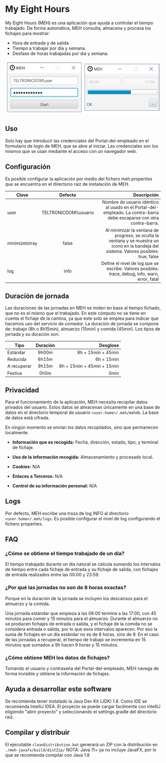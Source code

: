 # My Eight Hours

My Eight Hours (MEH) es una aplicación que ayuda a controlar el tiempo trabajado. De forma automática, MEH consulta, almacena y procesa los fichajes para mostrar:

* Hora de entrada y de salida
* Tiempo a trabajar por día y semana.
* Desfase de horas trabajadas por día y semana.


![Ventana de login y de progreso](docs/login_and_progress.png)

## Uso

Solo hay que introducir las credenciales del Portal-del-empleado en el formulario de login de MEH, que se abre al iniciar.
Las credenciales son los mismos que se usan mediante el acceso con un navegador web.

## Configuración

Es posible configurar la aplicación por medio del fichero meh.properties que se encuentra en el directorio raíz de instalación de MEH.

| Clave          |         Defecto         |                                                                                                                              Descripción |
|----------------|:-----------------------:|-----------------------------------------------------------------------------------------------------------------------------------------:|
| user           | TELTRONICDOM\\\\usuario |                     Nombre de usuario idéntico al usado en el Portal-del-empleado. La contra-barra debe escaparse con otra contra-barra. |
| minimizetotray |          false          | Al minimizar la ventana de progreso, se oculta la ventana y se muestra un icono en la bandeja del sistema. Valores posibles: true, false |
| log            |          info           |                                          Define el nivel de log que se escribe. Valores posibles: trace, debug, info, warn, error, fatal |

## Duración de jornada
Las duraciones de las jornadas en MEH se miden en base al tiempo fichado, que no es el mismo que el trabajado. En este cómputo no se tiene en cuenta el fichaje de la cantina, ya que este solo se emplea para indicar que hacemos uso del servicio de comedor. La duración de jornada se compone de: trabajo (8h o 8h15min), almuerzo (15min) y comida (45min). Los tipos de jornada y su duración son:

| Tipo        | Duración |                   Desglose |
|-------------|:--------:|---------------------------:|
| Estándar    |  9h00m   |         8h + 15min + 45min |
| Reducida    |  6h15m   |                 6h + 15min |
| A recuperar |  9h15m   | 8h + 15min + 45min + 15min |
| Festiva     |   0h0m   |                       0min |

## Privacidad

Para el funcionamiento de la aplicación, MEH necesita recopilar datos privados del usuario. Estos datos se almacenan únicamente en una base de datos en el directorio temporal de usuario `<user.home>/.meh/mehdb`. La base de datos está cifrada.

En ningún momento se envían los datos recopilados, sino que permanecen localmente.

* **Información que es recogida:** Fecha, dirección, estado, tipo, y terminal de fichaje.

* **Uso de la información recogida:** Almacenamiento y procesado local.

* **Cookies:** N/A

* **Enlaces a Terceros:** N/A

* **Control de su información personal:** N/A

## Logs

Por defecto, MEH escribe una traza de log INFO al directorio `<user.home>/.meh/logs`. Es posible configurar el nivel de log configurando el fichero properties.

## FAQ

### ¿Cómo se obtiene el tiempo trabajado de un día?
El tiempo trabajado durante un día natural se calcula sumando los intervalos de tiempo entre cada fichaje de entrada y su fichaje de salida, con fichajes de entrada realizados entre las 00:00 y 23:59.

### ¿Por qué las jornadas no son de 8 horas exactas?
Porque en la duración de la jornada se incluyen los descansos para el almuerzo y la comida.

Una jornada estándar que empieza a las 08:00 termina a las 17:00, con 45 minutos para comer y 15 minutos para el almuerzo. Durante el almuerzo no se producen fichajes de entrada o salida, y el fichaje de la comida no se considera entrada o salida, por lo que esos intervalos aparecen. Por eso la suma de fichajes en un día estándar no es de 8 horas, sino de 9.
En el caso de las jornadas a recuperar, el tiempo de trabajo se incrementa en 15 minutos que sumados a 9h hacen 9 horas y 15 minutos.

### ¿Cómo obtiene MEH los datos de fichajes?
Tomando el usuario y contraseña del Portal-del-empleado, MEH navega de forma invisible y obtiene la información de fichajes.



## Ayuda a desarrollar este software

Se recomienda tener instalado la Java Dev Kit (JDK) 1.8. Como IDE se recomienda IntelliJ IDEA.
El proyecto se puede cargar facilmente con IntelliJ eligiendo "abrir proyecto" y seleccionando el settings.gradle del directorio raiz.

## Compilar y distribuir

El ejecutable `cleanDistribution.bat` generará un ZIP con la distribución en `./meh-javafx/build/distZip/`
NOTA: Java 11+ ya no incluye JavaFX, por lo que se recomienda compilar con Java 1.8